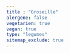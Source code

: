 ```yaml
---
title : "Groseille"
alergene: false
vegetarien: true
vegan: true
type: "legumes"
sitemap_exclude: true
--- 
```

